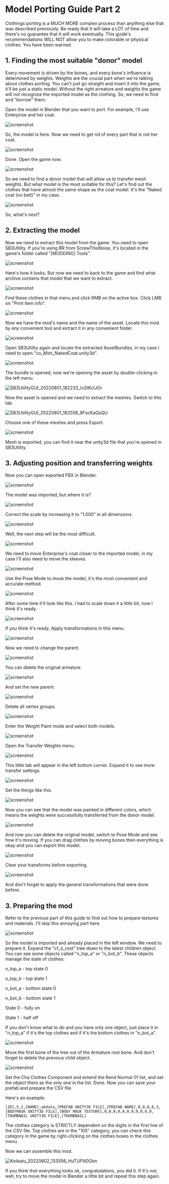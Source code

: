 # Model Porting Guide Part 2

Clothings porting is a MUCH MORE complex process than anything else that was described previously.
Be ready that it will take a LOT of time and there's no guarantee that it will work eventually.
This guide's recommendations WILL NOT allow you to make colorable or physical clothes.
You have been warned.


## 1. Finding the most suitable "donor" model

Every movement is driven by the bones, and every bone's influence is determined by weights.
Weights are the crucial part when we're talking about clothes porting. 
You can't just go straight and insert it into the game, it'll be just a static model.
Without the right armature and weights the game will not recognize the imported model as the clothing.
So, we need to find and "borrow" them.

Open the model in Blender that you want to port. For example, I'll use Enterprise and her coat.

![screenshot](https://user-images.githubusercontent.com/52298587/182175591-01bdecaa-016b-4150-b110-cd93a38d39d0.png)

So, the model is here. Now we need to get rid of every part that is not her coat.

![screenshot](https://user-images.githubusercontent.com/52298587/182177338-302ca83b-261d-45c2-8f44-6ca6525cc42e.png)

Done. Open the game now.

![screenshot](https://user-images.githubusercontent.com/52298587/182177780-4397ab1c-96d9-40c8-bef1-d7204ef24203.png)

So we need to find a donor model that will allow us to transfer mesh weights.
But what model is the most suitable for this? Let's find out the clothes that have almost the same shape as the coat model.
It's the "Naked coat (no belt)" in my case. 

![screenshot](https://user-images.githubusercontent.com/52298587/182179822-9e5db838-e218-4005-84eb-496871ae471b.png)

So, what's next?

## 2. Extracting the model

Now we need to extract this model from the game. You need to open SB3Utility. 
If you're using BR from ScrewThisNoise, it's located in the game's folder called "[MODDING] Tools".

![screenshot](https://user-images.githubusercontent.com/52298587/182180750-bd2e5393-3de1-4b75-b83a-3803f7b82266.png)

Here's how it looks. But now we need to back to the game and find what archive contains that model that we want to extract.

![screenshot](https://user-images.githubusercontent.com/52298587/182181275-0063735a-8888-4de2-b84d-bb4cfc7c2ea5.png)

Find these clothes in that menu and click RMB on the active box. Click LMB on "Print item info".

![screenshot](https://user-images.githubusercontent.com/52298587/182181544-2ab4d6d9-665b-40e4-8aa3-1c25002c446c.png)

Now we have the mod's name and the name of the asset. Locate this mod by any convenient tool and extract it in any convenient folder.

![screenshot](https://user-images.githubusercontent.com/52298587/182182337-f5f74f4d-9c28-4018-9d19-7c238d37d374.png)

Open SB3Utility again and locate the extracted AssetBundles, in my case I need to open "co_Mint_NakedCoat.unity3d".

![screenshot](https://user-images.githubusercontent.com/52298587/182183057-23e3cdca-6d49-4ec5-8c87-8a16fe370d5c.png)

The bundle is opened, now we're opening the asset by double-clicking in the left menu.

![SB3UtilityGUI_20220801_182233_Iv2tKcIJOr](https://user-images.githubusercontent.com/52298587/182183572-14545fc7-5e19-41bc-9a14-ea17c2444e0b.png)

Now the asset is opened and we need to extract the meshes. Switch to this tab.

![SB3UtilityGUI_20220801_182558_9FscKaQsQU](https://user-images.githubusercontent.com/52298587/182184259-21cdc16a-3dbc-4a14-9667-52fa8170ef18.png)

Choose one of these meshes and press Export.

![screenshot](https://user-images.githubusercontent.com/52298587/182184506-d83e512d-7bda-43b8-9823-7b563934df57.png)

Mesh is exported, you can find it near the unity3d file that you're opened in SB3Utility.

## 3. Adjusting position and transferring weights

Now you can open exported FBX in Blender.

![screenshot](https://user-images.githubusercontent.com/52298587/182185277-7e19997e-23da-4829-bdc6-55e27068387c.png)

The model was imported, but where it is? 

![screenshot](https://user-images.githubusercontent.com/52298587/182185421-4042fba6-f293-4378-96c3-878c1d2b6c61.png)

Correct the scale by increasing it to "1.000" in all dimensions.

![screenshot](https://user-images.githubusercontent.com/52298587/182185703-78a58aae-18ff-4b9a-9af4-36791e408553.png)

Well, the next step will be the most difficult.

![screenshot](https://user-images.githubusercontent.com/52298587/182194634-2cf8d279-44f3-444b-84c6-7f1288bebacd.png)

We need to move Enterprise's coat closer to the imported model, in my case I'll also need to move the sleeves.

![screenshot](https://user-images.githubusercontent.com/52298587/182196646-b6b077bf-e884-4171-a863-d2291dedcd41.png)

Use the Pose Mode to move the model, it's the most convenient and accurate method.

![screenshot](https://user-images.githubusercontent.com/52298587/182197364-77ea2f70-3943-4f7a-9935-acafcf811f6e.png)

After some time it'll look like this. I had to scale down it a little bit, now I think it's ready.

![screenshot](https://user-images.githubusercontent.com/52298587/182197671-a839ab9f-88be-43e8-848c-43fc7fc07a62.png)

If you think it's ready, Apply transformations in this menu.

![screenshot](https://user-images.githubusercontent.com/52298587/182197947-1946b3a8-3246-4d55-b3d7-b2e1b741d37c.png)

Now we need to change the parent. 

![screenshot](https://user-images.githubusercontent.com/52298587/182198142-8a593eb3-c54e-4320-9a97-71213150e721.png)

You can delete the original armature.

![screenshot](https://user-images.githubusercontent.com/52298587/182198278-95a2eae4-046b-4d61-8411-a13c0186d20c.png)

And set the new parent. 

![screenshot](https://user-images.githubusercontent.com/52298587/182198570-d0ed4cbb-4f1c-4442-a49a-c29a1499a1e2.png)

Delete all vertex groups. 

![screenshot](https://user-images.githubusercontent.com/52298587/182198815-43192cab-4be6-4f54-b9a4-58842518404a.png)

Enter the Weight Paint mode and select both models. 

![screenshot](https://user-images.githubusercontent.com/52298587/182198910-78fbec7b-ba83-4a8c-9664-8bb724182080.png)

Open the Transfer Weights menu.

![screenshot](https://user-images.githubusercontent.com/52298587/182198985-cf4e2c9c-09c7-48b7-a804-da1068db5c3c.png)

This little tab will appear in the left bottom corner. Expand it to see more transfer settings.

![screenshot](https://user-images.githubusercontent.com/52298587/182199215-c8a7199d-0569-4b0b-bdb0-542fb7088b0a.png)

Set the things like this.

![screenshot](https://user-images.githubusercontent.com/52298587/182199307-7cfca186-5db1-4b6d-84d6-456fa2e331b8.png)

Now you can see that the model was painted in different colors, which means the weights were successfully transferred from the donor model.

![screenshot](https://user-images.githubusercontent.com/52298587/182199555-3e727b66-cefa-4814-8183-301211d67c61.png)

And now you can delete the original model, switch to Pose Mode and see how it's moving. 
If you can drag clothes by moving bones then everything is okay and you can export this model.

![screenshot](https://user-images.githubusercontent.com/52298587/182346113-5182902d-c3d2-4863-8996-edaa6bd76b1e.png)

Clear your transforms before exporting.

![screenshot](https://user-images.githubusercontent.com/52298587/182346292-daeb54e9-dd1f-46da-92ec-b13c596fb433.png)

And don't forget to apply the general transformations that were done before.

## 3. Preparing the mod

Refer to the previous part of this guide to find out how to prepare textures and materials.
I'll skip this annoying part here.

![screenshot](https://user-images.githubusercontent.com/52298587/182347717-fde4a651-0f28-42a5-9271-79875d538b2c.png)

So the model is imported and already placed in the left window. We need to prepare it.
Expand the "cf_o_root" tree down to the latest children object.
You can see some objects called "n_top_a" or "n_bot_b".
These objects manage the state of clothes: 


n_top_a - top state 0

n_top_b - top state 1

n_bot_a - bottom state 0

n_bot_b - bottom state 1

State 0 - fully on

State 1 - half off


If you don't know what to do and you have only one object, just place it in "n_top_a" if it's the top clothes and if it's the bottom clothes in "n_bot_a".

![screenshot](https://user-images.githubusercontent.com/52298587/182349664-ba11b691-4827-4094-a7de-0034a1f83b37.png)

Move the first bone of the tree out of the Armature root bone.
And don't forget to delete the previous child object.

![screenshot](https://user-images.githubusercontent.com/52298587/182350035-5302df30-2207-47f9-b63e-ace8540ac251.png)

Set the Cha Clothes Component and extend the Rend Normal 01 list, and set the object there as the only one in the list.
Done. Now you can save your prefab and prepare the CSV file.

Here's an example:

    [ID],5,1,[NAME],abdata,[PREFAB UNITY3D FILE],[PREFAB NAME],0,0,0,0,3,[BODYMASK UNITY3D FILE],[BODY MASK TEXTURE],0,0,0,0,0,0,0,0,0,0,0,[THUMBNAIL UNITY3D FILE],[THUMBNAIL]

The clothes category is STRICTLY dependent on the digits in the first line of the CSV file. 
Top clothes are in the "105" category, you can check this category in the game by right-clicking on the clothes boxes in the clothes menu.

Now we can assemble this mod.

![Koikatu_20220802_133556_HuTUFN0Gbn](https://user-images.githubusercontent.com/52298587/182354960-f2621568-85aa-4468-a5c1-f7fcdd50a1aa.png)

If you think that everything looks ok, congratulations, you did it.
If it's not, well, try to move the model in Blender a little bit and repeat this step again.
